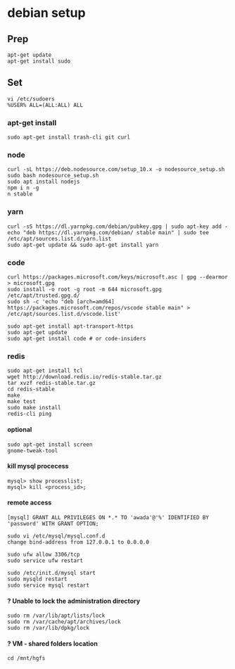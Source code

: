# debian setup

## Prep

```
apt-get update
apt-get install sudo
```

## Set

```
vi /etc/sudoers
%USER% ALL=(ALL:ALL) ALL
```

### apt-get install

```
sudo apt-get install trash-cli git curl
```

### node

```
curl -sL https://deb.nodesource.com/setup_10.x -o nodesource_setup.sh
sudo bash nodesource_setup.sh
sudo apt install nodejs
npm i n -g
n stable
```

### yarn

```
curl -sS https://dl.yarnpkg.com/debian/pubkey.gpg | sudo apt-key add -
echo "deb https://dl.yarnpkg.com/debian/ stable main" | sudo tee /etc/apt/sources.list.d/yarn.list
sudo apt-get update && sudo apt-get install yarn
```

### code

```
curl https://packages.microsoft.com/keys/microsoft.asc | gpg --dearmor > microsoft.gpg
sudo install -o root -g root -m 644 microsoft.gpg /etc/apt/trusted.gpg.d/
sudo sh -c 'echo "deb [arch=amd64] https://packages.microsoft.com/repos/vscode stable main" > /etc/apt/sources.list.d/vscode.list'

sudo apt-get install apt-transport-https
sudo apt-get update
sudo apt-get install code # or code-insiders
```

### redis

```
sudo apt-get install tcl
wget http://download.redis.io/redis-stable.tar.gz
tar xvzf redis-stable.tar.gz
cd redis-stable
make
make test
sudo make install
redis-cli ping
```

#### optional

```
sudo apt-get install screen
gnome-tweak-tool
```

#### kill mysql procecess

```
mysql> show processlist;
mysql> kill <process_id>;
```

#### remote access

```
[mysql] GRANT ALL PRIVILEGES ON *.* TO 'awada'@'%' IDENTIFIED BY 'password' WITH GRANT OPTION;

sudo vi /etc/mysql/mysql.conf.d
change bind-address from 127.0.0.1 to 0.0.0.0

sudo ufw allow 3306/tcp
sudo service ufw restart

sudo /etc/init.d/mysql start
sudo mysqld restart
sudo service mysql restart
```

#### ? Unable to lock the administration directory

```
sudo rm /var/lib/apt/lists/lock
sudo rm /var/cache/apt/archives/lock
sudo rm /var/lib/dpkg/lock
```

#### ? VM - shared folders location

```
cd /mnt/hgfs
```
